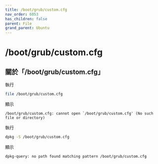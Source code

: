 ```yaml
---
title: /boot/grub/custom.cfg
nav_order: 6053
has_children: false
parent: File
grand_parent: Ubuntu
---
```



# /boot/grub/custom.cfg


## 關於「/boot/grub/custom.cfg」

執行

``` sh
file /boot/grub/custom.cfg
```

顯示

```
/boot/grub/custom.cfg: cannot open `/boot/grub/custom.cfg' (No such file or directory)
```

執行

``` sh
dpkg -S /boot/grub/custom.cfg
```

顯示

```
dpkg-query: no path found matching pattern /boot/grub/custom.cfg
```
